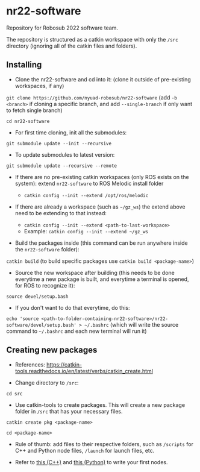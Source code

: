 # nr22-software
Repository for Robosub 2022 software team.

The repository is structured as a catkin workspace with only the `/src` directory (ignoring all of the catkin files and folders).

## Installing

- Clone the nr22-software and cd into it: (clone it outside of pre-existing workspaces, if any)

`git clone https://github.com/nyuad-robosub/nr22-software` (add `-b <branch>` if cloning a specific branch, and add `--single-branch` if only want to fetch single branch)

`cd nr22-software`

- For first time cloning, init all the submodules:

`git submodule update --init --recursive`

- To update submodules to latest version:

`git submodule update --recursive --remote`

- If there are no pre-existing catkin workspaces (only ROS exists on the system): extend `nr22-software` to ROS Melodic install folder
  - `catkin config --init --extend /opt/ros/melodic`

- If there are already a workspace (such as `~/gz_ws`) the extend above need to be extending to that instead:
  - `catkin config --init --extend <path-to-last-workspace>`
  - Example: `catkin config --init --extend ~/gz_ws`

- Build the packages inside (this command can be run anywhere inside the `nr22-software` folder):

`catkin build` (to build specific packages use `catkin build <package-name>`)

- Source the new workspace after building (this needs to be done everytime a new package is built, and everytime a terminal is opened, for ROS to recognize it):

`source devel/setup.bash`

- If you don't want to do that everytime, do this:

`echo 'source <path-to-folder-containing-nr22-software>/nr22-software/devel/setup.bash' > ~/.bashrc` (which will write the source command to `~/.bashrc` and each new terminal will run it)

## Creating new packages

- References: https://catkin-tools.readthedocs.io/en/latest/verbs/catkin_create.html

- Change directory to `/src`:

`cd src`

- Use catkin-tools to create packages. This will create a new package folder in `/src` that has your necessary files. 

`catkin create pkg <package-name>`

`cd <package-name>`

- Rule of thumb: add files to their respective folders, such as `/scripts` for C++ and Python node files, `/launch` for launch files, etc.

- Refer to [this (C++)](http://wiki.ros.org/ROS/Tutorials/WritingPublisherSubscriber%28c%2B%2B%29) and [this (Python)](http://wiki.ros.org/ROS/Tutorials/WritingPublisherSubscriber%28python%29) to write your first nodes.
